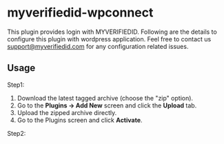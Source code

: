myverifiedid-wpconnect
======================

   This plugin provides login with MYVERIFIEDID.
   Following are the details to configure this plugin with wordpress application.
   Feel free to contact us support@myverifiedid.com for any configuration related issues.



## Usage

Step1:

1. Download the latest tagged archive (choose the "zip" option).
2. Go to the __Plugins -> Add New__ screen and click the __Upload__ tab.
3. Upload the zipped archive directly.
4. Go to the Plugins screen and click __Activate__.



Step2:
